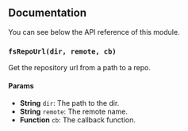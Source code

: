 ## Documentation

You can see below the API reference of this module.

### `fsRepoUrl(dir, remote, cb)`
Get the repository url from a path to a repo.

#### Params

- **String** `dir`: The path to the dir.
- **String** `remote`: The remote name.
- **Function** `cb`: The callback function.

